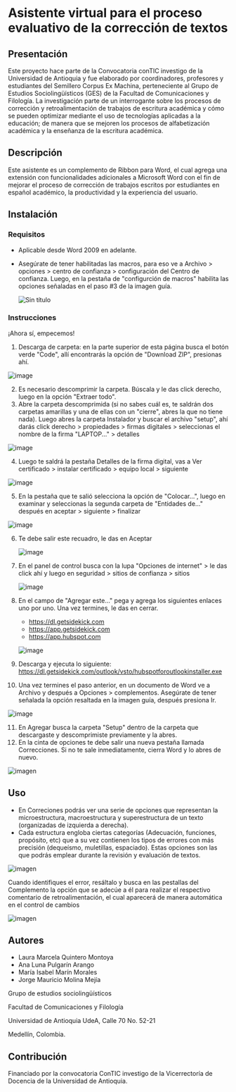 # Asistente virtual para el proceso evaluativo de la corrección de textos

## Presentación
 Este proyecto hace parte de la Convocatoria conTIC investigo de la Universidad de Antioquia y fue elaborado por coordinadores, profesores y estudiantes del Semillero Corpus Ex Machina, perteneciente al Grupo de Estudios Sociolingüísticos (GES) de la Facultad de Comunicaciones y Filología. La investigación parte de un interrogante sobre los procesos de corrección y retroalimentación de trabajos de escritura académica y cómo se pueden optimizar mediante el uso de tecnologías aplicadas a la educación; de manera que se mejoren los procesos de alfabetización académica y la enseñanza de la escritura académica. 
 
## Descripción
Este asistente es un complemento de Ribbon para Word, el cual agrega una extensión con funcionalidades adicionales a Microsoft Word con el fin de mejorar el proceso de corrección de trabajos escritos por estudiantes en español académico, la productividad y la experiencia del usuario. 

## Instalación
### Requisitos 
 - Aplicable desde Word 2009 en adelante.
 - Asegúrate de tener habilitadas las macros, para eso ve a Archivo > opciones > centro de confianza > configuración del Centro de confianza. Luego, en la pestaña de "configurción de macros" habilita las opciones señaladas en el paso #3 de la imagen guía.
   
   ![Sin título](https://github.com/AnaLunaa/AsistenteVirtual/assets/142351584/9197bfdc-24a4-4d70-acf9-4026a10df5c2)

   
### Instrucciones
 ¡Ahora sí, empecemos!
 1. Descarga de carpeta: en la parte superior de esta página busca el botón verde "Code", allí encontrarás la opción de "Download ZIP", presionas ahí.
 
 ![image](https://github.com/AnaLunaa/AsistenteVirtual/assets/142351584/31a53b3a-0f66-4af6-8f6d-3d9f1d624513)
 
 2. Es necesario descomprimir la carpeta. Búscala y le das click derecho, luego en la opción "Extraer todo".
 3. Abre la carpeta descomprimida (si no sabes cuál es, te saldrán dos carpetas amarillas y una de ellas con un "cierre", abres la que no tiene nada). Luego abres la carpeta Instalador y buscar el archivo "setup", ahí darás click derecho > propiedades > firmas digitales > seleccionas el nombre de la firma "LAPTOP..."  > detalles
    
  ![image](https://github.com/AnaLunaa/AsistenteVirtual/assets/142351584/8c1ce8c3-0d4d-4f2b-b83a-d8e216727ae1)

 4. Luego te saldrá la pestaña Detalles de la firma digital, vas a Ver certificado > instalar certificado > equipo local > siguiente

  ![image](https://github.com/AnaLunaa/AsistenteVirtual/assets/142351584/195e482f-32d4-4e2e-a853-3a2032b8207f)

 5.  En la pestaña que te salió selecciona la opción de "Colocar...", luego en examinar y seleccionas la segunda carpeta de "Entidades de..." después en aceptar > siguiente > finalizar

   ![image](https://github.com/AnaLunaa/AsistenteVirtual/assets/142351584/0cb1bfc7-e33f-47fd-8f41-17f6f7e0e71d)


 6. Te debe salir este recuadro, le das en Aceptar

    ![image](https://github.com/AnaLunaa/AsistenteVirtual/assets/142351584/e32cb26c-b3ce-4d07-b116-7b295cd3ab78)

 7. En el panel de control busca con la lupa "Opciones de internet" > le das click ahí y luego en seguridad > sitios de confianza > sitios

     ![image](https://github.com/AnaLunaa/AsistenteVirtual/assets/142351584/71c78519-0525-411a-aa2a-f94c6632231d)

 8. En el campo de "Agregar este..." pega y agrega los siguientes enlaces uno por uno. Una vez termines, le das en cerrar. 
    -  https://dl.getsidekick.com
    -  https://app.getsidekick.com
    -  https://app.hubspot.com

    ![image](https://github.com/AnaLunaa/AsistenteVirtual/assets/142351584/d0024f9b-235c-4220-8419-7f0e99cf382d)

  9. Descarga y ejecuta lo siguiente: https://dl.getsidekick.com/outlook/vsto/hubspotforoutlookinstaller.exe 

  10.  Una vez termines el paso anterior, en un documento de Word ve a Archivo y después a Opciones > complementos. Asegúrate de tener señalada la opción resaltada en la imagen guía, después presiona Ir.
   
  ![image](https://github.com/AnaLunaa/AsistenteVirtual/assets/142351584/bedc4893-7d62-4d10-88c9-ea12d95b06df)

  11. En Agregar busca la carpeta "Setup" dentro de la carpeta que descargaste y descomprimiste previamente y la abres.
  12. En la cinta de opciones te debe salir una nueva pestaña llamada Correcciones. Si no te sale inmediatamente, cierra Word y lo abres de nuevo.

   ![imagen](https://github.com/AnaLunaa/AsistenteVirtual/assets/142351584/7cc689c9-23c3-4223-be7d-4f5e0f8bce42)

## Uso
-  En Correciones podrás ver una serie de opciones que representan la microestructura, macroestructura y superestructura de un texto (organizadas de izquierda a derecha).
-  Cada estructura engloba ciertas categorías (Adecuación, funciones, propósito, etc) que a su vez contienen los tipos de errores  con más precisión (dequeísmo, muletillas, espaciado). Estas opciones son las que podrás emplear durante la revisión y evaluación de textos. 
 

 ![imagen](https://github.com/AnaLunaa/AsistenteVirtual/assets/142351584/e63d4860-1f74-4bc8-9d71-2c84fdb281e5)

Cuando identifiques el error, resáltalo y busca en las pestallas del Complemento la opción que se adecúe a él para realizar el respectivo comentario de retroalimentación, el cual aparecerá de manera automática en el control de cambios 

![imagen](https://github.com/AnaLunaa/AsistenteVirtual/assets/142351584/69abe6c6-2c8f-4001-b00a-ba3aef7e60d0)



## Autores
-  Laura Marcela Quintero Montoya
-  Ana Luna Pulgarín Arango
-  María Isabel Marín Morales
-  Jorge Mauricio Molina Mejía


  Grupo de estudios sociolingüísticos
  
  Facultad de Comunicaciones y Filología  
  
  Universidad de Antioquia UdeA, Calle 70 No. 52-21
  
  Medellín, Colombia. 


## Contribución

   Financiado por la convocatoria ConTIC investigo de la Vicerrectoría de Docencia de la Universidad de Antioquia.



